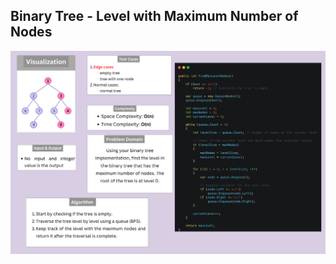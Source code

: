 ## Binary Tree - Level with Maximum Number of Nodes
![Binary Tree - Level with Maximum Number of Nodes](./FindMaxLevelNodes.png)
